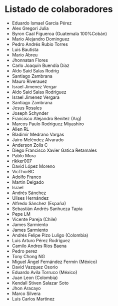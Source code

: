 # Listado de colaboradores

* Eduardo Ismael García Pérez
* Alex Gregori Julia
* Byron Caal Figueroa (Guatemala 100%Cobán)
* Mario Alejandro Dominguez
* Pedro Andrés Rubio Torres
* Luis Bautista
* Mario Abreu
* Jhonnatan Flores
* Carlo Joaquín Buendía Díaz
* Aldo Said Salas Rodríg
* Santiago Zambrana
* Mauro Riverauez
* Israel Jimenez Vergar
* Aldo Said Salas Rodríguez
* Israel Jimenez Vergara
* Santiago Zambrana
* Jesus Rosales
* Joseph Schynder
* Francisco Alejandro Benitez (Arg)
* Marcos Paulo Rodriguez Miyashiro
* Alien RL
* Bladimir Medrano Vargas
* Jairo Meléndez Alvarado
* Anderson Zolis C
* Diego Francisco Xavier Gatica Retamales
* Pablo Mora
* rikker007
* David López Moreno
* VicThorBC
* Adolfo Franco
* Martin Delgado
* Israel
* Andrés Sánchez
* Ulises Hernández
* Alfredo Sánchez (España)
* Sebastián Andrés Sanhueza Tapia
* Pepe LM
* Vicente Pareja (Chile)
* James Sarmiento
* James Sarmiento
* Andrés Felipe Pizo Luligo (Colombia)
* Luis Arturo Pérez Rodríguez
* Camilo Andres Rios Baena
* Pedro perez
* Tony Chong NG
* Miguel Ángel Fernández Fermín (México)
* David Vazquez Osorio
* Eduardo Avila Torruco (México)
* Juan Leon (Colombia)
* Kendall Stiven Salazar Soto
* Jhon Aracayo
* Marco Silvera
* Luis Carlos Martinez
